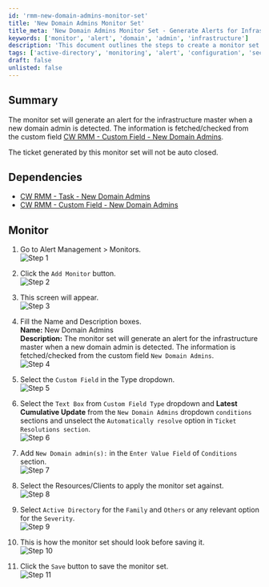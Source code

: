 ```yaml
---
id: 'rmm-new-domain-admins-monitor-set'
title: 'New Domain Admins Monitor Set'
title_meta: 'New Domain Admins Monitor Set - Generate Alerts for Infrastructure Master'
keywords: ['monitor', 'alert', 'domain', 'admin', 'infrastructure']
description: 'This document outlines the steps to create a monitor set that generates alerts for the infrastructure master when a new domain admin is detected. It includes dependencies, detailed instructions, and screenshots for each step of the process.'
tags: ['active-directory', 'monitoring', 'alert', 'configuration', 'security']
draft: false
unlisted: false
---
```

## Summary

The monitor set will generate an alert for the infrastructure master when a new domain admin is detected. The information is fetched/checked from the custom field [CW RMM - Custom Field - New Domain Admins](https://proval.itglue.com/DOC-5078775-14033362).

The ticket generated by this monitor set will not be auto closed.

## Dependencies

- [CW RMM - Task - New Domain Admins](https://proval.itglue.com/DOC-5078775-14033424)
- [CW RMM - Custom Field - New Domain Admins](https://proval.itglue.com/DOC-5078775-14033362)

## Monitor

1. Go to Alert Management > Monitors.  
   ![Step 1](../../../static/img/New-Domain-Admins/image_6.png)

2. Click the `Add Monitor` button.  
   ![Step 2](../../../static/img/New-Domain-Admins/image_7.png)

3. This screen will appear.  
   ![Step 3](../../../static/img/New-Domain-Admins/image_8.png)

4. Fill the Name and Description boxes.  
   **Name:** New Domain Admins  
   **Description:** The monitor set will generate an alert for the infrastructure master when a new domain admin is detected. The information is fetched/checked from the custom field `New Domain Admins`.  
   ![Step 4](../../../static/img/New-Domain-Admins/image_9.png)

5. Select the `Custom Field` in the Type dropdown.  
   ![Step 5](../../../static/img/New-Domain-Admins/image_10.png)

6. Select the `Text Box` from `Custom Field Type` dropdown and **Latest Cumulative Update** from the `New Domain Admins` dropdown `conditions` sections and unselect the `Automatically resolve` option in `Ticket Resolutions section`.  
   ![Step 6](../../../static/img/New-Domain-Admins/image_11.png)

7. Add `New Domain admin(s):` in the `Enter Value Field` of `Conditions` section.  
   ![Step 7](../../../static/img/New-Domain-Admins/image_11.png)

8. Select the Resources/Clients to apply the monitor set against.  
   ![Step 8](../../../static/img/New-Domain-Admins/image_12.png)

9. Select `Active Directory` for the `Family` and `Others` or any relevant option for the `Severity`.  
   ![Step 9](../../../static/img/New-Domain-Admins/image_13.png)

10. This is how the monitor set should look before saving it.  
    ![Step 10](../../../static/img/New-Domain-Admins/image_14.png)

11. Click the `Save` button to save the monitor set.  
    ![Step 11](../../../static/img/New-Domain-Admins/image_15.png)



